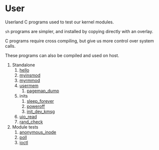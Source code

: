 # User

Userland C programs used to test our kernel modules.

`sh` programs are simpler, and installed by copying directly with an overlay.

C programs require cross compiling, but give us more control over system calls.

These programs can also be compiled and used on host.

1.  Standalone
    1.  [hello](hello.c)
    1.  [myinsmod](myinsmod.c)
    1.  [myrmmod](myrmmod.c)
    1.  [usermem](usermem.c)
        1.  [pagemap_dump](pagemap_dump.c)
    1.  inits
        1.  [sleep_forever](sleep_forever.c)
        1.  [poweroff](poweroff.c)
        1.  [init_dev_kmsg](init_dev_kmsg.c)
    1.  [uio_read](uio_read.c)
    1.  [rand_check](rand_check.c)
1.  Module tests
    1.  [anonymous_inode](anonymous_inode.c)
    1.  [poll](poll.c)
    1.  [ioctl](ioctl.c)
